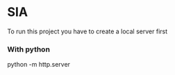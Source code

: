 # SIA
To run this project you have to create a local server first

### With python
python -m http.server


